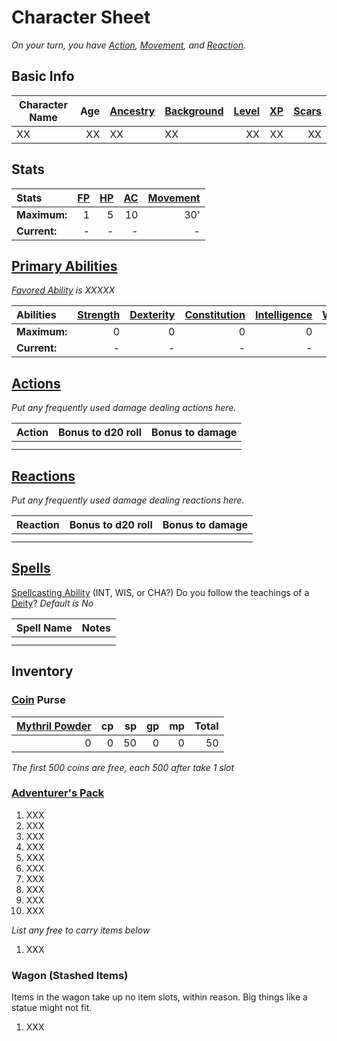 # Character Sheet

*On your turn, you have [Action](../../Game%20Procedures/Action.md), [Movement](../../Game%20Procedures/Movement.md), and [Reaction](../../Game%20Procedures/Reaction.md).*

## Basic Info

| Character Name | Age | [Ancestry](../../Player%20Characters/Ancenstries/Ancestry.md) | [Background](../../Player%20Characters/Background.md) | [Level](../../Player%20Characters/Derived%20Statistics/Level.md) | [XP](../../Player%20Characters/Derived%20Statistics/Experience%20Points.md) | [Scars](../../Player%20Characters/Derived%20Statistics/Scars.md) |
| -------------- | --: | :------------------------------------------------------------ | :---------------------------------------------------- | ---------------------------------------------------------------: | --------------------------------------------------------------------------: | ---------------------------------------------------------------: |
| XX             |  XX | XX                                                            | XX                                                    |                                                               XX |                                                                          XX |                                                               XX |

## Stats

| Stats        | [FP](../../Player%20Characters/Derived%20Statistics/Fatigue%20Points.md) | [HP](../../Player%20Characters/Derived%20Statistics/Health%20Points.md) | [AC](../../Player%20Characters/Derived%20Statistics/Armor%20Class.md) | [Movement](../../Game%20Procedures/Movement.md) |
| :----------- | -----------------------------------------------------------------------: | ----------------------------------------------------------------------: | --------------------------------------------------------------------: | ----------------------------------------------: |
| **Maximum:** |                                                                        1 |                                                                       5 |                                                                    10 |                                             30' |
| **Current:** |                                                                        - |                                                                       - |                                                                     - |                                               - |

## [Primary Abilities](../../Player%20Characters/Chosen%20Statistics/Ability%20Scores.md)

*[Favored Ability](../../Player%20Characters/Favored%20Ability.md) is XXXXX*

| Abilities    | [Strength](../../Player%20Characters/Chosen%20Statistics/Strength.md) | [Dexterity](../../Player%20Characters/Chosen%20Statistics/Dexterity.md) | [Constitution](../../Player%20Characters/Chosen%20Statistics/Constitution.md) | [Intelligence](../../Player%20Characters/Chosen%20Statistics/Intelligence.md) | [Wisdom](../../Player%20Characters/Chosen%20Statistics/Wisdom.md)<br> | [Charisma](../../Player%20Characters/Chosen%20Statistics/Charisma.md)<br> |
| :----------- | --------------------------------------------------------------------: | ----------------------------------------------------------------------: | ----------------------------------------------------------------------------: | ----------------------------------------------------------------------------: | --------------------------------------------------------------------: | ------------------------------------------------------------------------: |
| **Maximum:** |                                                                     0 |                                                                       0 |                                                                             0 |                                                                             0 |                                                                     0 |                                                                         0 |
| **Current:** |                                                                     - |                                                                       - |                                                                             - |                                                                             - |                                                                     - |                                                                         - |

## [Actions](../../Game%20Procedures/Action.md)

*Put any frequently used damage dealing actions here.*

| Action | Bonus to d20 roll | Bonus to damage |
| ------ | ----------------: | --------------: |
|        |                   |                 |
|        |                   |                 |

## [Reactions](../../Game%20Procedures/Reaction.md)

*Put any frequently used damage dealing reactions here.*

| Reaction | Bonus to d20 roll | Bonus to damage |
| -------- | ----------------: | --------------: |
|          |                   |                 |
|          |                   |                 |

## [Spells](../../Magic/Spellcasting/Spells.md)

[Spellcasting Ability](../../Magic/The%20Spellcasting%20Disciplines/Spellcasting%20Ability.md) (INT, WIS, or CHA?)
Do you follow the teachings of a [Deity](../../Magic/Deities/Deities.md)? *Default is No*

| Spell Name | Notes |
| ---------- | ----- |
|            |       |
|            |       |

## Inventory

### [Coin](../../Economy/Coins.md) Purse

| [Mythril Powder](../../Magic/Mythril.md) |  cp |  sp |  gp |  mp | Total |
| ---------------------------------------: | --: | --: | --: | --: | ----: |
|                                        0 |   0 |  50 |   0 |   0 |    50 |

*The first 500 coins are free, each 500 after take 1 slot*

### [Adventurer's Pack](../../Items/Individual%20Item%20Cards/Gear/100%20Coins/Adventurer's%20Pack.md)

1. XXX
2. XXX
3. XXX
4. XXX
5. XXX
6. XXX
7. XXX
8. XXX
9. XXX
10. XXX

*List any free to carry items below*

1. XXX

### Wagon (Stashed Items)

Items in the wagon take up no item slots, within reason. Big things like a statue might not fit.

1. XXX

